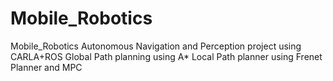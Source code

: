 # Mobile_Robotics
 Mobile_Robotics Autonomous Navigation and Perception project using CARLA+ROS
 Global Path planning using A*
 Local Path planner using Frenet Planner and MPC 


